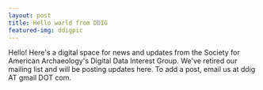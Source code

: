```yaml
---
layout: post
title: Hello world from DDIG
featured-img: ddigpic
---
```


Hello! Here's a digital space for news and updates from the Society for American Archaeology's Digital Data Interest Group. We've retired our mailing list and will be posting updates here. To add a post, email us at ddig AT gmail DOT com.
